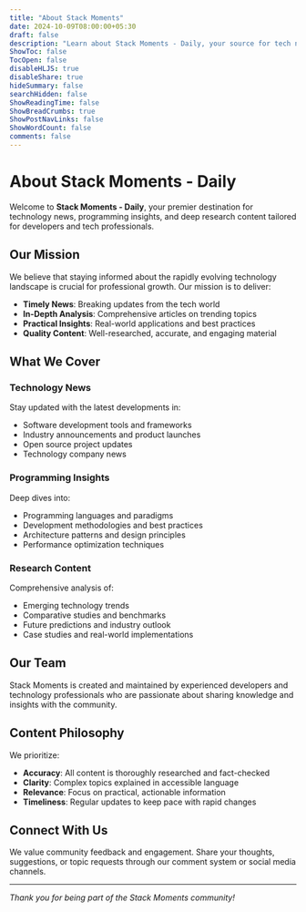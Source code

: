 ```yaml
---
title: "About Stack Moments"
date: 2024-10-09T08:00:00+05:30
draft: false
description: "Learn about Stack Moments - Daily, your source for tech news, programming insights, and deep research content."
ShowToc: false
TocOpen: false
disableHLJS: true
disableShare: true
hideSummary: false
searchHidden: false
ShowReadingTime: false
ShowBreadCrumbs: true
ShowPostNavLinks: false
ShowWordCount: false
comments: false
---
```


# About Stack Moments - Daily

Welcome to **Stack Moments - Daily**, your premier destination for technology news, programming insights, and deep research content tailored for developers and tech professionals.

## Our Mission

We believe that staying informed about the rapidly evolving technology landscape is crucial for professional growth. Our mission is to deliver:

- **Timely News**: Breaking updates from the tech world
- **In-Depth Analysis**: Comprehensive articles on trending topics
- **Practical Insights**: Real-world applications and best practices
- **Quality Content**: Well-researched, accurate, and engaging material

## What We Cover

### Technology News
Stay updated with the latest developments in:
- Software development tools and frameworks
- Industry announcements and product launches
- Open source project updates
- Technology company news

### Programming Insights
Deep dives into:
- Programming languages and paradigms
- Development methodologies and best practices
- Architecture patterns and design principles
- Performance optimization techniques

### Research Content
Comprehensive analysis of:
- Emerging technology trends
- Comparative studies and benchmarks
- Future predictions and industry outlook
- Case studies and real-world implementations

## Our Team

Stack Moments is created and maintained by experienced developers and technology professionals who are passionate about sharing knowledge and insights with the community.

## Content Philosophy

We prioritize:
- **Accuracy**: All content is thoroughly researched and fact-checked
- **Clarity**: Complex topics explained in accessible language
- **Relevance**: Focus on practical, actionable information
- **Timeliness**: Regular updates to keep pace with rapid changes

## Connect With Us

We value community feedback and engagement. Share your thoughts, suggestions, or topic requests through our comment system or social media channels.

---

*Thank you for being part of the Stack Moments community!*
